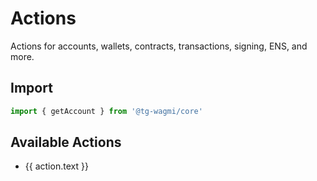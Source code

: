 <script setup>
import { getSidebar } from '../../.vitepress/sidebar'

const actions = getSidebar()['/core']
  .find(x => x.text.includes('Actions')).items
  .sort((a, b) => a.text.localeCompare(b.text))
</script>

# Actions

Actions for accounts, wallets, contracts, transactions, signing, ENS, and more.

## Import

```ts
import { getAccount } from '@tg-wagmi/core'
```

## Available Actions

<ul>
  <li v-for="action of actions">
    <a :href="action.link">{{ action.text }}</a>
  </li>
</ul>
